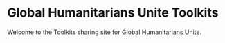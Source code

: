 # Global Humanitarians Unite Toolkits

Welcome to the Toolkits sharing site for Global Humanitarians Unite.
